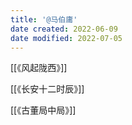 ```yaml
---
title: '@马伯庸'
date created: 2022-06-09
date modified: 2022-07-05
---
```


[[《风起陇西》]]

[[《长安十二时辰》]]

[[《古董局中局》]]
